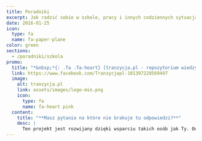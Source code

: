 ```yaml
---
title: Poradniki
excerpt: Jak radzić sobie w szkole, pracy i innych codziennych sytuacjach
date: 2016-01-25
icon:
  type: fa
  name: fa-paper-plane
color: green
sections:
  - /poradniki/szkola
promo:
  title: "*&nbsp;*{: .fa .fa-heart} [tranzycja.pl - repozytorium wiedzy](https://tranzycja.pl)"
  link: https://www.facebook.com/Tranzycjapl-101397228569497
  image:
    alt: tranzycja.pl
    link: assets/images/logo-min.png
    icon:
      type: fa
      name: fa-heart pink
  content:
    title: "**Masz pytania na które nie brakuje tu odpowiedzi?**"
    desc: |
      Ten projekt jest rozwijany dzięki wsparciu takich osób jak Ty. Odwiedź naszą stronę na Facebooku, projekt na hackmd lub GitHub i dołącz do naszej społeczności.
---
```

